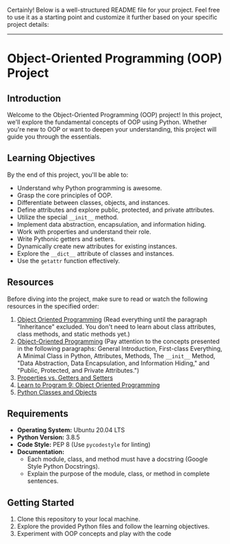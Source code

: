 Certainly! Below is a well-structured README file for your project. Feel free to use it as a starting point and customize it further based on your specific project details:

---

# Object-Oriented Programming (OOP) Project

## Introduction

Welcome to the Object-Oriented Programming (OOP) project! In this project, we'll explore the fundamental concepts of OOP using Python. Whether you're new to OOP or want to deepen your understanding, this project will guide you through the essentials.

## Learning Objectives

By the end of this project, you'll be able to:

- Understand why Python programming is awesome.
- Grasp the core principles of OOP.
- Differentiate between classes, objects, and instances.
- Define attributes and explore public, protected, and private attributes.
- Utilize the special `__init__` method.
- Implement data abstraction, encapsulation, and information hiding.
- Work with properties and understand their role.
- Write Pythonic getters and setters.
- Dynamically create new attributes for existing instances.
- Explore the `__dict__` attribute of classes and instances.
- Use the `getattr` function effectively.

## Resources

Before diving into the project, make sure to read or watch the following resources in the specified order:

1. [Object Oriented Programming](https://docs.python.org/3/tutorial/classes.html) (Read everything until the paragraph "Inheritance" excluded. You don't need to learn about class attributes, class methods, and static methods yet.)
2. [Object-Oriented Programming](https://python-textbok.readthedocs.io/en/1.0/Object_Oriented_Programming.html) (Pay attention to the concepts presented in the following paragraphs: General Introduction, First-class Everything, A Minimal Class in Python, Attributes, Methods, The `__init__` Method, "Data Abstraction, Data Encapsulation, and Information Hiding," and "Public, Protected, and Private Attributes.")
3. [Properties vs. Getters and Setters](https://www.youtube.com/watch?v=jCzT9XFZ5bw)
4. [Learn to Program 9: Object Oriented Programming](https://www.youtube.com/watch?v=1AGyBuVCTeE)
5. [Python Classes and Objects](https://realpython.com/python3-object-oriented-programming/)

## Requirements

- **Operating System:** Ubuntu 20.04 LTS
- **Python Version:** 3.8.5
- **Code Style:** PEP 8 (Use `pycodestyle` for linting)
- **Documentation:**
  - Each module, class, and method must have a docstring (Google Style Python Docstrings).
  - Explain the purpose of the module, class, or method in complete sentences.

## Getting Started

1. Clone this repository to your local machine.
2. Explore the provided Python files and follow the learning objectives.
3. Experiment with OOP concepts and play with the code
